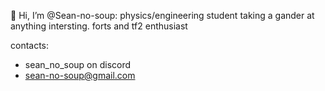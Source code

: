 👋 Hi, I’m @Sean-no-soup:
physics/engineering student taking a gander at anything intersting. forts and tf2 enthusiast

contacts: 
- sean_no_soup on discord
- sean-no-soup@gmail.com
